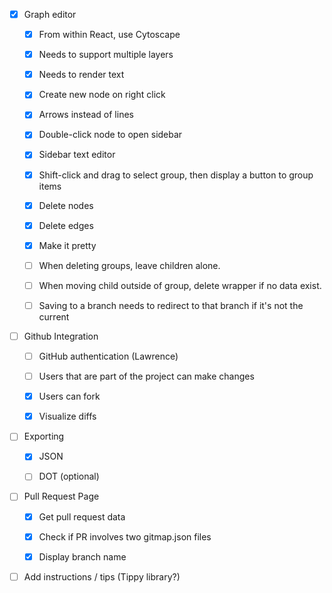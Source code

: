 - [x] Graph editor

    - [x] From within React, use Cytoscape

    - [x] Needs to support multiple layers

    - [x] Needs to render text

    - [x] Create new node on right click

    - [x] Arrows instead of lines

    - [x] Double-click node to open sidebar

    - [x] Sidebar text editor

    - [x] Shift-click and drag to select group, then display a button to group items

    - [x] Delete nodes

    - [x] Delete edges

    - [x] Make it pretty

    - [ ] When deleting groups, leave children alone.
    
    - [ ] When moving child outside of group, delete wrapper if no data exist.

    - [ ] Saving to a branch needs to redirect to that branch if it's not the current

- [ ] Github Integration

    - [ ] GitHub authentication (Lawrence)

    - [ ] Users that are part of the project can make changes

    - [x] Users can fork

    - [x] Visualize diffs

- [ ] Exporting

    - [x] JSON

    - [ ] DOT (optional)

- [ ] Pull Request Page

    - [x] Get pull request data

    - [x] Check if PR involves two gitmap.json files

    - [x] Display branch name

- [ ] Add instructions / tips (Tippy library?)

